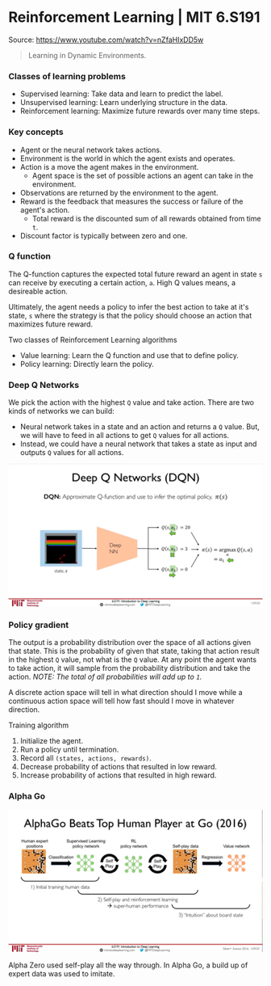 # Reinforcement Learning | MIT 6.S191

Source: https://www.youtube.com/watch?v=nZfaHIxDD5w

> Learning in Dynamic Environments.


### Classes of learning problems
- Supervised learning: Take data and learn to predict the label.
- Unsupervised learning: Learn underlying structure in the data.
- Reinforcement learning: Maximize future rewards over many time steps.


### Key concepts
- Agent or the neural network takes actions.
- Environment is the world in which the agent exists and operates.
- Action is a move the agent makes in the environment.
    - Agent space is the set of possible actions an agent can take in the environment.
- Observations are returned by the environment to the agent.
- Reward is the feedback that measures the success or failure of the agent's action.
    - Total reward is the discounted sum of all rewards obtained from time `t`.
- Discount factor is typically between zero and one.


### Q function
The Q-function captures the expected total future reward an agent in state `s` can receive by executing a certain action, `a`. High Q values means, a desireable action.

Ultimately, the agent needs a policy to infer the best action to take at it's state, `s` where the strategy is that the policy should choose an action that maximizes future reward.

Two classes of Reinforcement Learning algorithms
- Value learning: Learn the Q function and use that to define policy.
- Policy learning: Directly learn the policy.

### Deep Q Networks
We pick the action with the highest `Q` value and take action. There are two kinds of networks we can build:
- Neural network takes in a state and an action and returns a `Q` value. But, we will have to feed in all actions to get `Q` values for all actions.
- Instead, we could have a neural network that takes a state as input and outputs `Q` values for all actions.

![](../static/images/deep-q-networks.png)


### Policy gradient
The output is a probability distribution over the space of all actions given that state. This is the probability of given that state, taking that action result in the highest `Q` value, not what is the `Q` value. At any point the agent wants to take action, it will sample from the probability distribution and take the action. _NOTE: The total of all probabilities will add up to `1`._

A discrete action space will tell in what direction should I move while a continuous action space will tell how fast should I move in whatever direction.

Training algorithm
1. Initialize the agent.
2. Run a policy until termination.
3. Record all `(states, actions, rewards)`.
4. Decrease probability of actions that resulted in low reward.
5. Increase probability of actions that resulted in high reward.


### Alpha Go

![](../static/images/alpha-go.png)

Alpha Zero used self-play all the way through. In Alpha Go, a build up of expert data was used to imitate.